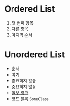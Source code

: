# Ordered List

1. 첫 번째 항목
2. 다른 항목
3. 마지막 순서

# Unordered List

- 순서
- 여기
- 중요하지 않음
- 중요하지 않음
- [일부 링크](https://angular-kr-docs.web.app)
- 코드 블록 `SomeClass`
